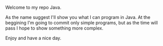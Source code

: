 Welcome to my repo Java. 

As the name suggest I'll show you what I can program in Java.
At the beggining I'm going to commit only simple programs, 
but as the time will pass I hope to show something more complex.
 
Enjoy and have a nice day.
